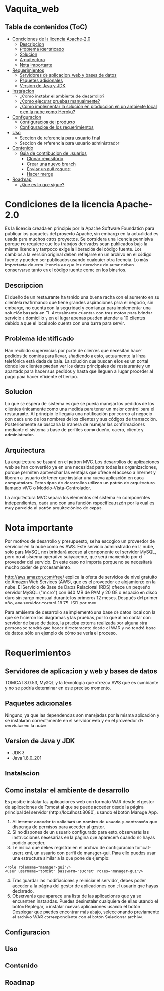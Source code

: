 # Vaquita_web

Tabla de contenidos (ToC)
-------------------------

* [Condiciones de la licencia Apache-2.0](#condiciones-de-la-licencia-apache-20)
  * [Descripcion](#descripcion)
  * [Problema identificado](#problema-identificado)
  * [Solucion](#solucion)
  * [Arquitectura](#arquitectura)
  * [Nota importante](#nota-importante)
* [Requerimientos](#requerimientos)
  * [Servidores de aplicacion, web y bases de datos](#servidores-de-aplicacion-web-y-bases-de-datos)
  * [Paquetes adicionales](#paquetes-adicionales)
  * [Version de Java y JDK](#version-de-java-y-jdk)
* [Instalacion](instalacion)
  * [¿Como instalar el ambiente de desarrollo?](#como-instalar-el-ambiente-de-desarrollo)
  * [¿Como ejecutar pruebas manualmente?](#como-ejecutar-pruebas-manualmente)
  * [¿Como implementar la solución en produccion en un ambiente local o en la nube como Heroku?](#como-implementar-la-solucion-en-produccion-en-un-ambiente-local-o-en-la-nube-como-heroku)
* [Configuracion](#configuracion)
  * [Configuracion del producto](#configuracion-del-producto)
  * [Configuracion de los requerimientos](configuracion-de-los-requerimientos)
* [Uso](#uso)
  * [Seccion de referencia para usuario final](#seccion-de-referencia-para-usuario-final)
  * [Seccion de referencia para usuario administrador](#seccion-de-referencia-para-usuario-administrador)
* [Contenido](#contenido)
  * [Guia de contribucion de usuarios](#contribucion-usuarios)
    * [Clonar repositorio](#clonar-repositorio)
    * [Crear una nuevo branch](#crear-un-nuevo-branch)
    * [Enviar un pull request](#enviar-un-pull-request)
    * [Hacer merge](#hacer-merge)
* [Roadmap](#roadmap)
  * [¿Que es lo que sigue?](#que-es-lo-que-sigue)

Condiciones de la licencia Apache-2.0
=====================================
Es la licencia creada en principio por la Apache Software Foundation para publicar los paquetes del proyecto Apache, sin embargo en la actualidad es usada para muchos otros proyectos. Se considera una licencia permisiva porque no requiere que los trabajos derivados sean publicados bajo la misma licencia y tampoco exige la liberación del código fuente. Los cambios a la versión original deben reflejarse en un archivo en el código fuente y pueden ser publicados usando cualquier otra licencia. Lo más importante de esta licencia es que los derechos de autor deben conservarse tanto en el código fuente como en los binarios.

Descripcion
-----------
El dueño de un restaurante ha tenido una buena racha con el aumento en su clientela reafirmando que tiene grandes aspiraciones para el negocio, sin embargo, no cuenta con la seguridad y confianza para implementar una solución basada en TI. Actualmente cuentan con tres motos para brindar servicio a domicilio y en el lugar apenas pueden atender a 10 clientes debido a que el local solo cuenta con una barra para servir.

Problema identificado
---------------------
Han recibido sugerencias por parte de clientes que necesitan hacer pedidos de comida para llevar, añadiendo a esto, actualmente la línea telefónica está dada de baja. La solución que buscan ellos es un portal donde los clientes puedan ver los datos principales del restaurante y un apartado para hacer sus pedidos y hasta que lleguen al lugar proceder al pago para hacer eficiente el tiempo.

Solucion
--------
Lo que se espera del sistema es que se pueda manejar los pedidos de los clientes únicamente como una medida para tener un mejor control para el restaurante. Al principio le llegaría una notificación por correo al negocio con cada uno de los nombres de los clientes y sus códigos de transacción. Posteriormente se buscaría la manera de manejar las confirmaciones mediante el sistema a base de perfiles como dueño, cajero, cliente y administrador.

Arquitectura
------------
La arquitectura se basará en el patrón MVC. Los desarrollos de aplicaciones web se han convertido ya en una necesidad para todas las organizaciones, porque permiten aprovechar las ventajas que ofrece el acceso a Internet y liberan al usuario de tener que instalar una nueva aplicación en cada computadora. Estos tipos de desarrollos utilizan un patrón de arquitectura llamado MVC o Modelo-Vista-Controlador.

La arquitectura MVC separa los elementos del sistema en componentes independientes, cada uno con una función específica,razón por la cual es muy parecida al patrón arquitectónico de capas.

Nota importante
===============
Por motivos de desarrollo y presupuesto, se ha escogido un proveedor de servicios en la nube como es AWS. Este servicio administrado en la nube, solo para MySQL nos brindará acceso al componente del servidor MySQL, pero no al sistema operativo subyacente, que será mantenido por el proveedor del servicio. En este caso no importa porque no se necesitará mucho poder de procesamiento.

http://aws.amazon.com/free/ explica la oferta de servicios de nivel gratuito de Amazon Web Services (AWS), que es el proveedor de alojamiento en la nube. El Servicio de Base de Datos Relacional (RDS) ofrece un pequeño servidor MySQL ("micro") con 640 MB de RAM y 20 GB o espacio en disco duro sin cargo mensual durante los primeros 12 meses. Después del primer año, ese servidor costará 18.75 USD por mes.

Para ambiente de desarrollo se implementó una base de datos local con la que se hicieron los diagramas  y las pruebas, por lo que al no contar con servidor de base de datos, la prueba externa realizada por alguna otra persona se tendrá que hacer directamente desde el WAR y no tendrá base de datos, sólo un ejemplo de cómo se vería el proceso.

Requerimientos
==============

Servidores de aplicacion y web y bases de datos
---------------------------------------------------
TOMCAT 8.0.53, MySQL y la tecnología que ofrezca AWS que es cambiante y no se podría determinar en este preciso momento.

Paquetes adicionales
--------------------
Ninguno, ya que las dependencias son manejadas por la misma aplicación y se instalarán correctamente en el servidor web y en el proveedor de servicios en la nube

Version de Java y JDK
--------------------
* JDK 8
* Java 1.8.0_201

Instalacion
-----------

Como instalar el ambiente de desarrollo
---------------------------------------
Es posible instalar las aplicaciones web con formato WAR desde el gestor de aplicaciones de Tomcat al que se puede acceder desde la página principal del servidor (http://localhost:8080), usando el botón Manage App.

1.	Al intentar acceder te solicitará un nombre de usuario y contraseña que disponga de permisos para acceder al gestor.
2.	Si no dispones de un usuario configurado para esto, observarás las instrucciones necesarias en la página que aparecerá cuando no hayas podido acceder.
3.	Te indica que debes registrar en el archivo de configuración tomcat-users.xml, un usuario con perfil de manager-gui. Para ello puedes usar una estructura similar a la que pone de ejemplo:

```
<role rolename="manager-gui"/>
<user username="tomcat" password="s3cret" roles="manager-gui"/>
```

4.	Tras guardar las modifiaciones y reiniciar el servidor, debes poder acceder a la página del gestor de aplicaciones con el usuario que hayas declarado.
5.	Observarás que aparece una lista de las aplicaciones que ya se encuentren instaladas. Puedes desinstalar cualquiera de ellas usando el botón Replegar, o instalar nuevas aplicaciones usando el botón Desplegar que puedes encontrar más abajo, seleccionando previamente el archivo WAR correspondiente con el botón Selecionar archivo.


Configuracion
-------------

Uso
---

Contenido
---------

Roadmap
-------
